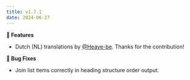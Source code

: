 ```yaml
---
title: v1.7.1
date: 2024-06-27
---
```


**🚀 Features**

- Dutch (NL) translations by [@Heave-be](https://github.com/Heave-be). Thanks for the contribution!

**🐞 Bug Fixes**

- Join list items correctly in heading structure order output.
